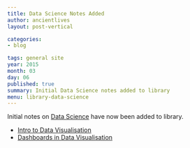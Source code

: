 ```yaml
---
title: Data Science Notes Added
author: ancientlives
layout: post-vertical

categories:
- blog

tags: general site
year: 2015
month: 03
day: 06
published: true
summary: Initial Data Science notes added to library
menu: library-data-science
---
```


Initial notes on [Data Science](https://www.google.com/url?sa=t&rct=j&q=&esrc=s&source=web&cd=1&cad=rja&uact=8&ved=0CC4QFjAA&url=http%3A%2F%2Fen.wikipedia.org%2Fwiki%2FData_science&ei=LC76VLuPOIK5yQTx94HICw&usg=AFQjCNG2QAdWZr_MZUV1TDA6cH4obmw_LA&sig2=oGhVdiclKbrW0VxVUlZveg&bvm=bv.87611401,d.aWw) have now been added to library.

* [Intro to Data Visualisation](/library/notes/data-visualisation-intro/)
* [Dashboards in Data Visualisation](/library/notes/data-visualisation-dashboards/)



